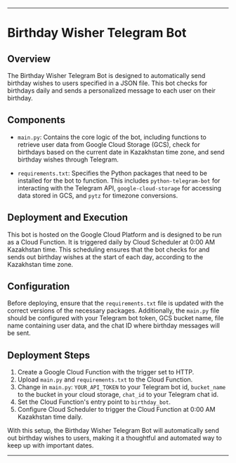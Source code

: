 
---

# Birthday Wisher Telegram Bot

## Overview
The Birthday Wisher Telegram Bot is designed to automatically send birthday wishes to users specified in a JSON file. This bot checks for birthdays daily and sends a personalized message to each user on their birthday.

## Components

- `main.py`: Contains the core logic of the bot, including functions to retrieve user data from Google Cloud Storage (GCS), check for birthdays based on the current date in Kazakhstan time zone, and send birthday wishes through Telegram.

- `requirements.txt`: Specifies the Python packages that need to be installed for the bot to function. This includes `python-telegram-bot` for interacting with the Telegram API, `google-cloud-storage` for accessing data stored in GCS, and `pytz` for timezone conversions.

## Deployment and Execution

This bot is hosted on the Google Cloud Platform and is designed to be run as a Cloud Function. It is triggered daily by Cloud Scheduler at 0:00 AM Kazakhstan time. This scheduling ensures that the bot checks for and sends out birthday wishes at the start of each day, according to the Kazakhstan time zone.

## Configuration

Before deploying, ensure that the `requirements.txt` file is updated with the correct versions of the necessary packages. Additionally, the `main.py` file should be configured with your Telegram bot token, GCS bucket name, file name containing user data, and the chat ID where birthday messages will be sent.

## Deployment Steps

1. Create a Google Cloud Function with the trigger set to HTTP.
2. Upload `main.py` and `requirements.txt` to the Cloud Function.
3. Change in `main.py`: `YOUR_API_TOKEN` to your Telegram bot id, `bucket_name` to the bucket in your cloud storage, `chat_id` to your Telegram chat id.
4. Set the Cloud Function's entry point to `birthday_bot`.
5. Configure Cloud Scheduler to trigger the Cloud Function at 0:00 AM Kazakhstan time daily.

With this setup, the Birthday Wisher Telegram Bot will automatically send out birthday wishes to users, making it a thoughtful and automated way to keep up with important dates.

---
